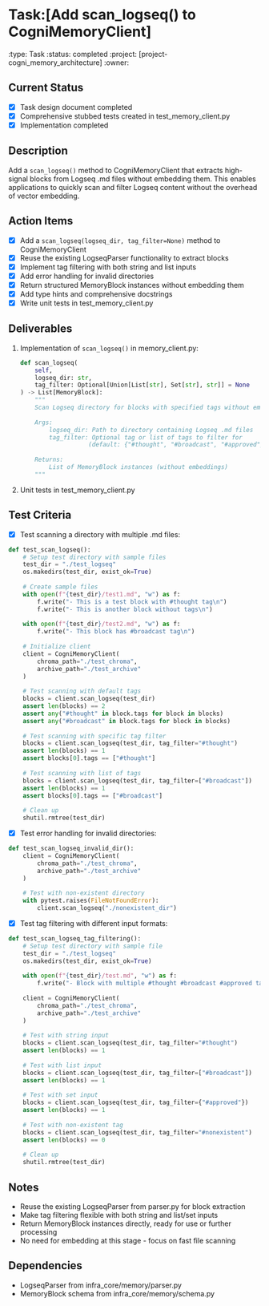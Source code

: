 # Task:[Add scan_logseq() to CogniMemoryClient]
:type: Task
:status: completed
:project: [project-cogni_memory_architecture]
:owner: 

## Current Status
- [x] Task design document completed
- [x] Comprehensive stubbed tests created in test_memory_client.py
- [x] Implementation completed

## Description
Add a `scan_logseq()` method to CogniMemoryClient that extracts high-signal blocks from Logseq .md files without embedding them. This enables applications to quickly scan and filter Logseq content without the overhead of vector embedding.

## Action Items
- [x] Add a `scan_logseq(logseq_dir, tag_filter=None)` method to CogniMemoryClient
- [x] Reuse the existing LogseqParser functionality to extract blocks
- [x] Implement tag filtering with both string and list inputs
- [x] Add error handling for invalid directories
- [x] Return structured MemoryBlock instances without embedding them
- [x] Add type hints and comprehensive docstrings
- [x] Write unit tests in test_memory_client.py

## Deliverables
1. Implementation of `scan_logseq()` in memory_client.py:
   ```python
   def scan_logseq(
       self, 
       logseq_dir: str, 
       tag_filter: Optional[Union[List[str], Set[str], str]] = None
   ) -> List[MemoryBlock]:
       """
       Scan Logseq directory for blocks with specified tags without embedding.
       
       Args:
           logseq_dir: Path to directory containing Logseq .md files
           tag_filter: Optional tag or list of tags to filter for
                      (default: {"#thought", "#broadcast", "#approved"})
                      
       Returns:
           List of MemoryBlock instances (without embeddings)
       """
   ```

2. Unit tests in test_memory_client.py

## Test Criteria
- [x] Test scanning a directory with multiple .md files:
```python
def test_scan_logseq():
    # Setup test directory with sample files
    test_dir = "./test_logseq"
    os.makedirs(test_dir, exist_ok=True)
    
    # Create sample files
    with open(f"{test_dir}/test1.md", "w") as f:
        f.write("- This is a test block with #thought tag\n")
        f.write("- This is another block without tags\n")
    
    with open(f"{test_dir}/test2.md", "w") as f:
        f.write("- This block has #broadcast tag\n")
    
    # Initialize client
    client = CogniMemoryClient(
        chroma_path="./test_chroma",
        archive_path="./test_archive"
    )
    
    # Test scanning with default tags
    blocks = client.scan_logseq(test_dir)
    assert len(blocks) == 2
    assert any("#thought" in block.tags for block in blocks)
    assert any("#broadcast" in block.tags for block in blocks)
    
    # Test scanning with specific tag filter
    blocks = client.scan_logseq(test_dir, tag_filter="#thought")
    assert len(blocks) == 1
    assert blocks[0].tags == ["#thought"]
    
    # Test scanning with list of tags
    blocks = client.scan_logseq(test_dir, tag_filter=["#broadcast"])
    assert len(blocks) == 1
    assert blocks[0].tags == ["#broadcast"]
    
    # Clean up
    shutil.rmtree(test_dir)
```

- [x] Test error handling for invalid directories:
```python
def test_scan_logseq_invalid_dir():
    client = CogniMemoryClient(
        chroma_path="./test_chroma",
        archive_path="./test_archive"
    )
    
    # Test with non-existent directory
    with pytest.raises(FileNotFoundError):
        client.scan_logseq("./nonexistent_dir")
```

- [x] Test tag filtering with different input formats:
```python
def test_scan_logseq_tag_filtering():
    # Setup test directory with sample file
    test_dir = "./test_logseq"
    os.makedirs(test_dir, exist_ok=True)
    
    with open(f"{test_dir}/test.md", "w") as f:
        f.write("- Block with multiple #thought #broadcast #approved tags\n")
    
    client = CogniMemoryClient(
        chroma_path="./test_chroma",
        archive_path="./test_archive"
    )
    
    # Test with string input
    blocks = client.scan_logseq(test_dir, tag_filter="#thought")
    assert len(blocks) == 1
    
    # Test with list input
    blocks = client.scan_logseq(test_dir, tag_filter=["#broadcast"])
    assert len(blocks) == 1
    
    # Test with set input
    blocks = client.scan_logseq(test_dir, tag_filter={"#approved"})
    assert len(blocks) == 1
    
    # Test with non-existent tag
    blocks = client.scan_logseq(test_dir, tag_filter="#nonexistent")
    assert len(blocks) == 0
    
    # Clean up
    shutil.rmtree(test_dir)
```

## Notes
- Reuse the existing LogseqParser from parser.py for block extraction
- Make tag filtering flexible with both string and list/set inputs
- Return MemoryBlock instances directly, ready for use or further processing
- No need for embedding at this stage - focus on fast file scanning

## Dependencies
- LogseqParser from infra_core/memory/parser.py
- MemoryBlock schema from infra_core/memory/schema.py 